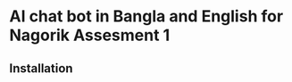 # AI chat bot in Bangla and English for Nagorik Assesment 1

## Installation

``` pip install -r requirements.txt

